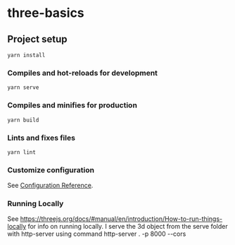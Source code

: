 # three-basics

## Project setup
```
yarn install
```

### Compiles and hot-reloads for development
```
yarn serve
```

### Compiles and minifies for production
```
yarn build
```

### Lints and fixes files
```
yarn lint
```

### Customize configuration
See [Configuration Reference](https://cli.vuejs.org/config/).

### Running Locally
See https://threejs.org/docs/#manual/en/introduction/How-to-run-things-locally
for info on running locally. 
I serve the 3d object from the serve folder with http-server using command
http-server . -p 8000 --cors

